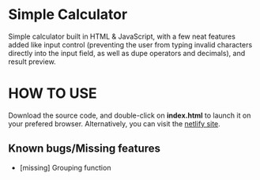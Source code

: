 # Simple Calculator
Simple calculator built in HTML & JavaScript, with a few neat features added like input control (preventing the user from typing invalid characters directly into the input field, as well as dupe operators and decimals), and result preview.


# HOW TO USE
Download the source code, and double-click on **index.html** to launch it on your prefered browser. Alternatively, you can visit the [netlify site](https://iekdelta-simple-calc.netlify.app/).


## Known bugs/Missing features
- [missing] Grouping function